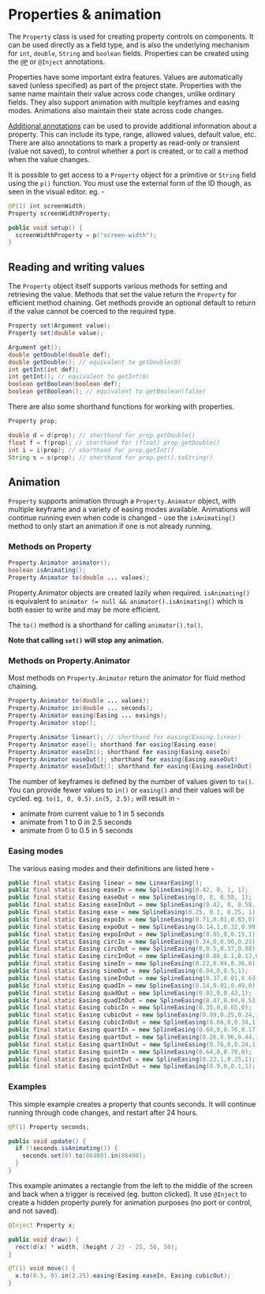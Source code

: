 # Properties & animation

The `Property` class is used for creating property controls on components. It can be used directly as a field type, and is also the underlying mechanism for `int`, `double`, `String` and `boolean` fields. Properties can be created using the [`@P`](annotations.md#p) or `@Inject` annotations.

Properties have some important extra features. Values are automatically saved (unless specified) as part of the project state. Properties with the same name maintain their value across code changes, unlike ordinary fields. They also support animation with multiple keyframes and easing modes. Animations also maintain their state across code changes. 

[Additional annotations](annotations-additional.md) can be used to provide additional information about a property. This can include its type, range, allowed values, default value, etc. There are also annotations to mark a property as read-only or transient (value not saved), to control whether a port is created, or to call a method when the value changes.

It is possible to get access to a `Property` object for a primitive or `String` field using the `p()` function. You must use the external form of the ID though, as seen in the visual editor. eg. -

```java
@P(1) int screenWidth;
Property screenWidthProperty;

public void setup() {
  screenWidthProperty = p("screen-width");
}
```

## Reading and writing values

The `Property` object itself supports various methods for setting and retrieving the value. Methods that set the value return the `Property` for efficient method chaining. Get methods provide an optional default to return if the value cannot be coerced to the required type.

```java
Property set(Argument value);
Property set(double value);

Argument get();
double getDouble(double def);
double getDouble(); // equivalent to getDouble(0)
int getInt(int def);
int getInt(); // equivalent to getInt(0)
boolean getBoolean(boolean def);
boolean getBoolean(); // equivalent to getBoolean(false)
```

There are also some shorthand functions for working with properties.

```java
Property prop;

double d = d(prop); // shorthand for prop.getDouble()
float f = f(prop); // shorthand for (float) prop.getDouble()
int i = i(prop); // shorthand for prop.getInt()
String s = s(prop); // shorthand for prop.get().toString()
```

## Animation

`Property` supports animation through a `Property.Animator` object, with multiple keyframe and a variety of easing modes available. Animations will continue running even when code is changed - use the `isAnimating()` method to only start an animation if one is not already running.

### Methods on Property

```java
Property.Animator animator();
boolean isAnimating();
Property.Animator to(double ... values);
```

Property.Animator objects are created lazily when required. `isAnimating()` is equivalent to `animator != null && animator().isAnimating()` which is both easier to write and may be more efficient.

The `to()` method is a shorthand for calling `animator().to()`.

**Note that calling `set()` will stop any animation.**

### Methods on Property.Animator

Most methods on `Property.Animator` return the animator for fluid method chaining.

```java
Property.Animator to(double ... values);
Property.Animator in(double ... seconds);
Property.Animator easing(Easing ... easings);
Property.Animator stop();

Property.Animator linear(); // shorthand for easing(Easing.linear)
Property.Animator ease(); shorthand for easing(Easing.ease)
Property.Animator easeIn(); shorthand for easing(Easing.easeIn)
Property.Animator easeOut(); shorthand for easing(Easing.easeOut)
Property.Animator easeInOut(); shorthand for easing(Easing.easeInOut)
```

The number of keyframes is defined by the number of values given to `to()`. You can provide fewer values to `in()` or `easing()` and their values will be cycled. eg. `to(1, 0, 0.5).in(5, 2.5);` will result in -

 - animate from current value to 1 in 5 seconds
 - animate from 1 to 0 in 2.5 seconds
 - animate from 0 to 0.5 in 5 seconds
 

### Easing modes

The various easing modes and their definitions are listed here - 

```java
public final static Easing linear = new LinearEasing();
public final static Easing easeIn = new SplineEasing(0.42, 0, 1, 1);
public final static Easing easeOut = new SplineEasing(0, 0, 0.58, 1);
public final static Easing easeInOut = new SplineEasing(0.42, 0, 0.58, 1);
public final static Easing ease = new SplineEasing(0.25, 0.1, 0.25, 1);
public final static Easing expoIn = new SplineEasing(0.71,0.01,0.83,0);
public final static Easing expoOut = new SplineEasing(0.14,1,0.32,0.99);
public final static Easing expoInOut = new SplineEasing(0.85,0,0.15,1);
public final static Easing circIn = new SplineEasing(0.34,0,0.96,0.23);
public final static Easing circOut = new SplineEasing(0,0.5,0.37,0.98);
public final static Easing circInOut = new SplineEasing(0.88,0.1,0.12,0.9);
public final static Easing sineIn = new SplineEasing(0.22,0.04,0.36,0);
public final static Easing sineOut = new SplineEasing(0.04,0,0.5,1);
public final static Easing sineInOut = new SplineEasing(0.37,0.01,0.63,1);
public final static Easing quadIn = new SplineEasing(0.14,0.01,0.49,0);
public final static Easing quadOut = new SplineEasing(0.01,0,0.43,1);
public final static Easing quadInOut = new SplineEasing(0.47,0.04,0.53,0.96);
public final static Easing cubicIn = new SplineEasing(0.35,0,0.65,0);
public final static Easing cubicOut = new SplineEasing(0.09,0.25,0.24,1);
public final static Easing cubicInOut = new SplineEasing(0.66,0,0.34,1);
public final static Easing quartIn = new SplineEasing(0.69,0,0.76,0.17);
public final static Easing quartOut = new SplineEasing(0.26,0.96,0.44,1);
public final static Easing quartInOut = new SplineEasing(0.76,0,0.24,1);
public final static Easing quintIn = new SplineEasing(0.64,0,0.78,0);
public final static Easing quintOut = new SplineEasing(0.22,1,0.35,1);
public final static Easing quintInOut = new SplineEasing(0.9,0,0.1,1);
```

### Examples

This simple example creates a property that counts seconds. It will continue running through code changes, and restart after 24 hours.

```java
@P(1) Property seconds;

public void update() {
  if (!seconds.isAnimating()) {
    seconds.set(0).to(86400).in(86400);
  }
}
```

This example animates a rectangle from the left to the middle of the screen and back when a trigger is received (eg. button clicked). It use `@Inject` to create a hidden property purely for animation purposes (no port or control, and not saved).

```java
@Inject Property x;

public void draw() {
  rect(d(x) * width, (height / 2) - 25, 50, 50);
}

@T(1) void move() {
  x.to(0.5, 0).in(2.25).easing(Easing.easeIn, Easing.cubicOut);
}
```


